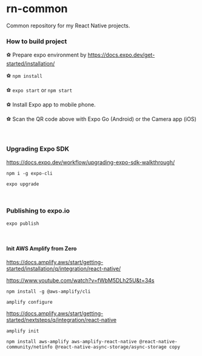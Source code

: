 # rn-common

Common repository for my React Native projects.

### How to build project

⚽️ Prepare expo environment by https://docs.expo.dev/get-started/installation/

⚽️ `npm install`

⚽️ `expo start` or `npm start`

⚽️ Install Expo app to mobile phone.

⚽️ Scan the QR code above with Expo Go (Android) or the Camera app (iOS)

<br>

### Upgrading Expo SDK

https://docs.expo.dev/workflow/upgrading-expo-sdk-walkthrough/

`npm i -g expo-cli`

`expo upgrade`

<br>


### Publishing to expo.io

`expo publish`

<br>

#### Init AWS Amplify from Zero

https://docs.amplify.aws/start/getting-started/installation/q/integration/react-native/

https://www.youtube.com/watch?v=fWbM5DLh25U&t=34s

`npm install -g @aws-amplify/cli`

`amplify configure`

https://docs.amplify.aws/start/getting-started/nextsteps/q/integration/react-native

`amplify init`

`npm install aws-amplify aws-amplify-react-native @react-native-community/netinfo @react-native-async-storage/async-storage
copy`

<br>

